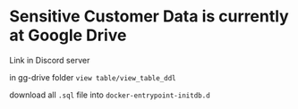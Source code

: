 # Sensitive Customer Data is currently at Google Drive

Link in Discord server

in gg-drive folder `view table/view_table_ddl`

download all `.sql` file into `docker-entrypoint-initdb.d`
